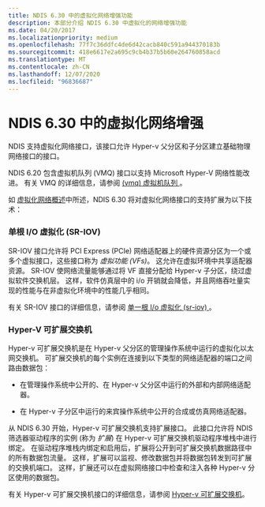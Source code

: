 ```yaml
---
title: NDIS 6.30 中的虚拟化网络增强功能
description: 本部分介绍 NDIS 6.30 中虚拟化的网络增强功能
ms.date: 04/20/2017
ms.localizationpriority: medium
ms.openlocfilehash: 77f7c36ddfc4de6d42cacb840c591a944370183b
ms.sourcegitcommit: 418e6617e2a695c9cb4b37b5b60e264760858acd
ms.translationtype: MT
ms.contentlocale: zh-CN
ms.lasthandoff: 12/07/2020
ms.locfileid: "96836687"
---
```

# <a name="virtualized-networking-enhancements-in-ndis-630"></a>NDIS 6.30 中的虚拟化网络增强


NDIS 支持虚拟化网络接口，该接口允许 Hyper-v 父分区和子分区建立基础物理网络接口的接口。

NDIS 6.20 包含虚拟机队列 (VMQ) 接口以支持 Microsoft Hyper-V 网络性能改进。 有关 VMQ 的详细信息，请参阅 [ (vmq) 虚拟机队列 ](virtual-machine-queue--vmq-.md)。

如 [虚拟化网络概述](overview-of-hyper-v.md)中所述，NDIS 6.30 将对虚拟化网络接口的支持扩展为以下技术：

### <a name="single-root-io-virtualization-sr-iov"></a>单根 I/O 虚拟化 (SR-IOV)

SR-IOV 接口允许将 PCI Express (PCIe) 网络适配器上的硬件资源分区为一个或多个虚拟接口，这些接口称为 *虚拟功能 (VFs)*。 这允许在虚拟环境中共享适配器资源。 SR-IOV 使网络流量能够通过将 VF 直接分配给 Hyper-v 子分区，绕过虚拟软件交换机层。 这样，软件仿真层中的 i/o 开销就会降低，并且网络吞吐量实现的性能与在非虚拟化环境中的性能几乎相同。

有关 SR-IOV 接口的详细信息，请参阅 [单一根 I/o 虚拟化 (sr-iov) ](single-root-i-o-virtualization--sr-iov-.md)。

### <a name="hyper-v-extensible-switch"></a>Hyper-V 可扩展交换机

Hyper-v 可扩展交换机是在 Hyper-v 父分区的管理操作系统中运行的虚拟化以太网交换机。 可扩展交换机的每个实例在连接到以下类型的网络适配器的端口之间路由数据包：

-   在管理操作系统中公开的、在 Hyper-v 父分区中运行的外部和内部网络适配器。

-   在 Hyper-v 子分区中运行的来宾操作系统中公开的合成或仿真网络适配器。

从 NDIS 6.30 开始，Hyper-v 可扩展交换机支持扩展接口。 此接口允许将 NDIS 筛选器驱动程序的实例 (称为 *扩展*) 在 Hyper-v 可扩展交换机驱动程序堆栈中进行绑定。 在驱动程序堆栈内绑定和启用后，扩展将公开到可扩展交换机数据路径中的所有数据包流量。 这样，扩展可以监视、修改数据包并将数据包转发到可扩展的交换机端口。 这样，扩展还可以在虚拟网络接口中检查和注入各种 Hyper-v 分区使用的数据包。

有关 Hyper-v 可扩展交换机接口的详细信息，请参阅 [Hyper-v 可扩展交换机](hyper-v-extensible-switch.md)。

 

 





